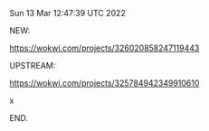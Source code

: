 Sun 13 Mar 12:47:39 UTC 2022

NEW:

  https://wokwi.com/projects/326020858247119443


UPSTREAM:

  https://wokwi.com/projects/325784942349910610





x

END.
